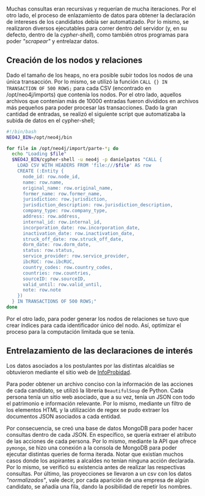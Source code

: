 Muchas consultas eran recursivas y requerían de mucha iteraciones. Por el otro lado, el proceso de enlazamiento de datos para obtener la declaración de intereses de los candidatos debía ser automatizado. Por lo mismo, se realizaron diversos ejecutables para correr dentro del servidor (y, en su defecto, dentro de la *cypher-shell*), como también otros programas para poder *"scrapear"* y entrelazar datos. 

## Creación de los nodos y relaciones 

Dado el tamaño de los heaps, no era posible subir todos los nodos de una única transacción. Por lo mismo, se utilizó la función `CALL {} IN TRANSACTION OF 500 ROWS;` para cada CSV (encontrado en /opt/neo4j/imports) que contenía los nodos. Por el otro lado, aquellos archivos que contenían más de $10000$ entradas fueron divididos en archivos más pequeños para poder procesar las transacciones. Dado la gran cantidad de entradas, se realizó el siguiente script que automatizaba la subida de datos en el cypher-shell; 

```bash
#!/bin/bash
NEO4J_BIN=/opt/neo4j/bin

for file in /opt/neo4j/import/parte-*; do
  echo "Loading $file"
  $NEO4J_BIN/cypher-shell -u neo4j -p danielpatos "CALL {
    LOAD CSV WITH HEADERS FROM 'file:///$file' AS row
    CREATE (:Entity {
      node_id: row.node_id,
      name: row.name,
      original_name: row.original_name,
      former_name: row.former_name,
      jurisdiction: row.jurisdiction,
      jurisdiction_description: row.jurisdiction_description,
      company_type: row.company_type,
      address: row.address,
      internal_id: row.internal_id,
      incorporation_date: row.incorporation_date,
      inactivation_date: row.inactivation_date,
      struck_off_date: row.struck_off_date,
      dorm_date: row.dorm_date,
      status: row.status,
      service_provider: row.service_provider,
      ibcRUC: row.ibcRUC,
      country_codes: row.country_codes,
      countries: row.countries,
      sourceID: row.sourceID,
      valid_until: row.valid_until,
      note: row.note
    })
  } IN TRANSACTIONS OF 500 ROWS;"
done
```

Por el otro lado, para poder generar los nodos de relaciones se tuvo que crear índices para cada identificador único del nodo. Así, optimizar el proceso para la computación limitada que se tenía. 

## Entrelazamiento de las declaraciones de interés 
Los datos asociados a los postulantes por las distintas alcaldías se obtuvieron mediante el sitio web de [InfoProbidad](https://www.infoprobidad.cl/Reporte/DetalleDatosHome?Autoridad=CPA2024). 

Para poder obtener un archivo conciso con la información de las acciones de cada candidato, se utilizó la librería `BeautifulSoup` de Python. Cada persona tenía un sitio web asociado, que a su vez, tenía un JSON con todo el patrimonio e información relevante. Por lo mismo, mediante un filtro de los elementos HTML y la utilización de regex se pudo extraer los documentos JSON asociados a cada entidad. 

Por consecuencia, se creó una base de datos MongoDB para poder hacer consultas dentro de cada JSON. En específico, se quería extraer el atributo de las acciones de cada persona. Por lo mismo, mediante la API que ofrece `pymongo`, se hizo una conexión a la consola de MongoDB para poder ejecutar distintas queries de forma iterada. Notar que existían muchos casos donde los aspirantes a alcaldes no tenían ninguna acción declarada. Por lo mismo, se verificó su existencia antes de realizar las respectivas consultas. Por último, las proyecciones se llevaron a un csv con los datos *"normalizados"*, vale decir, por cada aparición de una empresa de algún candidato, se añadía una fila, dando la posibilidad de repetir los nombres. 
